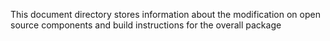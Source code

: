 
This document directory stores information about the modification on open source components and build instructions for the overall package

